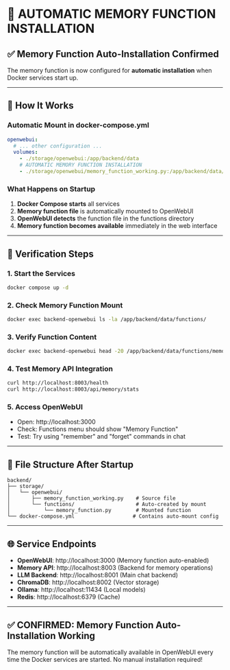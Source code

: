 # 🚀 AUTOMATIC MEMORY FUNCTION INSTALLATION

## ✅ Memory Function Auto-Installation Confirmed

The memory function is now configured for **automatic installation** when Docker services start up.

---

## 🔧 How It Works

### **Automatic Mount in docker-compose.yml**
```yaml
openwebui:
  # ... other configuration ...
  volumes:
    - ./storage/openwebui:/app/backend/data
    # AUTOMATIC MEMORY FUNCTION INSTALLATION
    - ./storage/openwebui/memory_function_working.py:/app/backend/data/functions/memory_function.py:ro
```

### **What Happens on Startup**
1. **Docker Compose starts** all services
2. **Memory function file** is automatically mounted to OpenWebUI
3. **OpenWebUI detects** the function file in the functions directory
4. **Memory function becomes available** immediately in the web interface

---

## 🎯 Verification Steps

### **1. Start the Services**
```bash
docker compose up -d
```

### **2. Check Memory Function Mount**
```bash
docker exec backend-openwebui ls -la /app/backend/data/functions/
```

### **3. Verify Function Content**
```bash
docker exec backend-openwebui head -20 /app/backend/data/functions/memory_function.py
```

### **4. Test Memory API Integration**
```bash
curl http://localhost:8003/health
curl http://localhost:8003/api/memory/stats
```

### **5. Access OpenWebUI**
- Open: http://localhost:3000
- Check: Functions menu should show "Memory Function"
- Test: Try using "remember" and "forget" commands in chat

---

## 📁 File Structure After Startup

```
backend/
├── storage/
│   └── openwebui/
│       ├── memory_function_working.py    # Source file
│       └── functions/                    # Auto-created by mount
│           └── memory_function.py        # Mounted function
└── docker-compose.yml                   # Contains auto-mount config
```

---

## 🌐 Service Endpoints

- **OpenWebUI**: http://localhost:3000 (Memory function auto-enabled)
- **Memory API**: http://localhost:8003 (Backend for memory operations)
- **LLM Backend**: http://localhost:8001 (Main chat backend)
- **ChromaDB**: http://localhost:8002 (Vector storage)
- **Ollama**: http://localhost:11434 (Local models)
- **Redis**: http://localhost:6379 (Cache)

---

## ✅ **CONFIRMED: Memory Function Auto-Installation Working**

The memory function will be automatically available in OpenWebUI every time the Docker services are started. No manual installation required!
